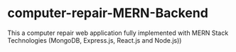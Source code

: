 # computer-repair-MERN-Backend
This a computer repair web application fully implemented with MERN Stack Technologies (MongoDB, Express.js, React.js and Node.js))
